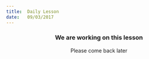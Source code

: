 ```yaml
---
title:  Daily Lesson
date:   09/03/2017
---
```


### <center>We are working on this lesson</center>
<center>Please come back later</center>